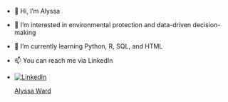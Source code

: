 - 👋 Hi, I’m Alyssa
- 👀 I’m interested in environmental protection and data-driven decision-making
- 🌱 I’m currently learning Python, R, SQL, and HTML
- 📫 You can reach me via LinkedIn

- [![LinkedIn](https://img.shields.io/badge/LinkedIn-AlyssaWard-green)](https://www.linkedin.com/in/alyssa-ward-a70882169)

  <div class="badge-base LI-profile-badge" data-locale="en_US" data-size="large" data-theme="dark" data-type="VERTICAL" data-vanity="alyssa-ward-a70882169" data-version="v1"><a class="badge-base__link LI-simple-link" href="https://www.linkedin.com/in/alyssa-ward-a70882169?trk=profile-badge">Alyssa Ward</a></div>
              
<!---
lysward/lysward is a ✨ special ✨ repository because its `README.md` (this file) appears on your GitHub profile.
You can click the Preview link to take a look at your changes.
--->
